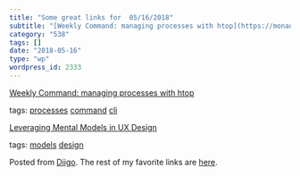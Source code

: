 ```yaml
---
title: "Some great links for  05/16/2018"
subtitle: "[Weekly Command: managing processes with htop](https://monades.roperzh.com/weekly-command-managing-p..."
category: "538"
tags: []
date: "2018-05-16"
type: "wp"
wordpress_id: 2333
---
```

[Weekly Command: managing processes with htop](https://monades.roperzh.com/weekly-command-managing-processes-with-htop/) 

 tags: [processes](https://www.diigo.com/user/pitosalas/processes) [command](https://www.diigo.com/user/pitosalas/command) [cli](https://www.diigo.com/user/pitosalas/cli)

 [Leveraging Mental Models in UX Design](https://www.toptal.com/designers/user-experience/mental-models-ux-design?utm_campaign=Toptal%20Design%20Blog&utm_source=hs_email&utm_medium=email&utm_content=62917192&_hsenc=p2ANqtz-8U0R46DkXQh0_Jp7PdJbCJriKhzMnz9eX2Q_YueiqlmnVXdGw5btCORg5a9Pcg6N4lje2b6hAnuEE2wBbYcFloR0m-ew&_hsmi=62917192) 

 tags: [models](https://www.diigo.com/user/pitosalas/models) [design](https://www.diigo.com/user/pitosalas/design)

Posted from [Diigo](https://www.diigo.com). The rest of my favorite links are [here](https://www.diigo.com/user/pitosalas).